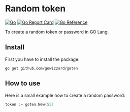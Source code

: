 # Random token

[![Go](https://github.com/gowizzard/goten/actions/workflows/go.yml/badge.svg)](https://github.com/gowizzard/goten/actions/workflows/go.yml) [![Go Report Card](https://goreportcard.com/badge/github.com/gowizzard/goten)](https://goreportcard.com/report/github.com/gowizzard/goten) [![Go Reference](https://pkg.go.dev/badge/github.com/gowizzard/goten.svg)](https://pkg.go.dev/github.com/gowizzard/goten)  

To create a random token or password in GO Lang.

## Install

First you have to install the package:

```console
go get github.com/gowizzard/goten
```

## How to use

Here is a small example how to create a random password:

```go
token := goten.New(55)
```

